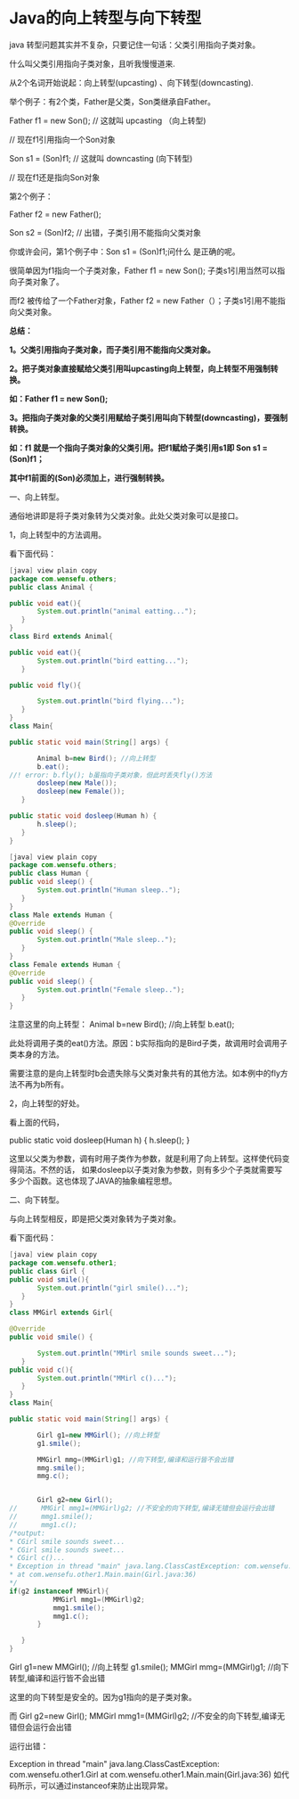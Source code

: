 # Java的向上转型与向下转型

java 转型问题其实并不复杂，只要记住一句话：父类引用指向子类对象。

什么叫父类引用指向子类对象，且听我慢慢道来.

从2个名词开始说起：向上转型(upcasting) 、向下转型(downcasting).

举个例子：有2个类，Father是父类，Son类继承自Father。

Father f1 = new Son(); // 这就叫 upcasting （向上转型)

// 现在f1引用指向一个Son对象

Son s1 = (Son)f1; // 这就叫 downcasting (向下转型)

// 现在f1还是指向Son对象

第2个例子：

Father f2 = new Father();

Son s2 = (Son)f2; // 出错，子类引用不能指向父类对象

你或许会问，第1个例子中：Son s1 = (Son)f1;问什么 是正确的呢。

很简单因为f1指向一个子类对象，Father f1 = new Son(); 子类s1引用当然可以指向子类对象了。

而f2 被传给了一个Father对象，Father f2 = new Father（）；子类s1引用不能指向父类对象。

**总结：**

**1。父类引用指向子类对象，而子类引用不能指向父类对象。**

**2。把子类对象直接赋给父类引用叫upcasting向上转型，向上转型不用强制转换。**

**如：Father f1 = new Son();**

**3。把指向子类对象的父类引用赋给子类引用叫向下转型(downcasting)，要强制转换。**

**如：f1 就是一个指向子类对象的父类引用。把f1赋给子类引用s1即 Son s1 = (Son)f1；**

**其中f1前面的(Son)必须加上，进行强制转换。**

一、向上转型。



通俗地讲即是将子类对象转为父类对象。此处父类对象可以是接口。

1，向上转型中的方法调用。

看下面代码：



```java
[java] view plain copy
package com.wensefu.others;  
public class Animal {  

public void eat(){  
       System.out.println("animal eatting...");  
   }  
}  
class Bird extends Animal{  

public void eat(){  
       System.out.println("bird eatting...");  
   }  

public void fly(){  

       System.out.println("bird flying...");  
   }  
}  
class Main{  

public static void main(String[] args) {  

       Animal b=new Bird(); //向上转型 
       b.eat();   
//! error: b.fly(); b虽指向子类对象，但此时丢失fly()方法 
       dosleep(new Male());  
       dosleep(new Female());  
   }  

public static void dosleep(Human h) {  
       h.sleep();  
   }  
}  
```







```java
[java] view plain copy
package com.wensefu.others;  
public class Human {  
public void sleep() {  
       System.out.println("Human sleep..");  
   }  
}  
class Male extends Human {  
@Override 
public void sleep() {  
       System.out.println("Male sleep..");  
   }  
}  
class Female extends Human {  
@Override 
public void sleep() {  
       System.out.println("Female sleep..");  
   }  
}  
```





注意这里的向上转型：
Animal b=new Bird(); //向上转型
b.eat();

此处将调用子类的eat()方法。原因：b实际指向的是Bird子类，故调用时会调用子类本身的方法。

需要注意的是向上转型时b会遗失除与父类对象共有的其他方法。如本例中的fly方法不再为b所有。

2，向上转型的好处。

看上面的代码，

public static void dosleep(Human h) {
h.sleep();
}

这里以父类为参数，调有时用子类作为参数，就是利用了向上转型。这样使代码变得简洁。不然的话，
如果dosleep以子类对象为参数，则有多少个子类就需要写多少个函数。这也体现了JAVA的抽象编程思想。

二、向下转型。

与向上转型相反，即是把父类对象转为子类对象。

看下面代码：



```java
[java] view plain copy
package com.wensefu.other1;  
public class Girl {  
public void smile(){  
       System.out.println("girl smile()...");  
   }  
}  
class MMGirl extends Girl{  

@Override 
public void smile() {  

       System.out.println("MMirl smile sounds sweet...");  
   }  
public void c(){  
       System.out.println("MMirl c()...");  
   }  
}  
class Main{  

public static void main(String[] args) {  

       Girl g1=new MMGirl(); //向上转型 
       g1.smile();  

       MMGirl mmg=(MMGirl)g1; //向下转型,编译和运行皆不会出错 
       mmg.smile();  
       mmg.c();  


       Girl g2=new Girl();  
//      MMGirl mmg1=(MMGirl)g2; //不安全的向下转型,编译无错但会运行会出错 
//      mmg1.smile(); 
//      mmg1.c(); 
/*output: 
* CGirl smile sounds sweet... 
* CGirl smile sounds sweet... 
* CGirl c()... 
* Exception in thread "main" java.lang.ClassCastException: com.wensefu.other1.Girl 
* at com.wensefu.other1.Main.main(Girl.java:36) 
*/ 
if(g2 instanceof MMGirl){  
           MMGirl mmg1=(MMGirl)g2;   
           mmg1.smile();  
           mmg1.c();  
       }  

   }  
}  
```





Girl g1=new MMGirl(); //向上转型
g1.smile();
MMGirl mmg=(MMGirl)g1; //向下转型,编译和运行皆不会出错

这里的向下转型是安全的。因为g1指向的是子类对象。

而
Girl g2=new Girl();
MMGirl mmg1=(MMGirl)g2; //不安全的向下转型,编译无错但会运行会出错

运行出错：

Exception in thread "main" java.lang.ClassCastException: com.wensefu.other1.Girl
at com.wensefu.other1.Main.main(Girl.java:36)
如代码所示，可以通过instanceof来防止出现异常。